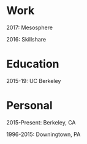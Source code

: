 # Work

2017: Mesosphere

2016: Skillshare

# Education

2015-19: UC Berkeley

# Personal

2015-Present: Berkeley, CA

1996-2015: Downingtown, PA

